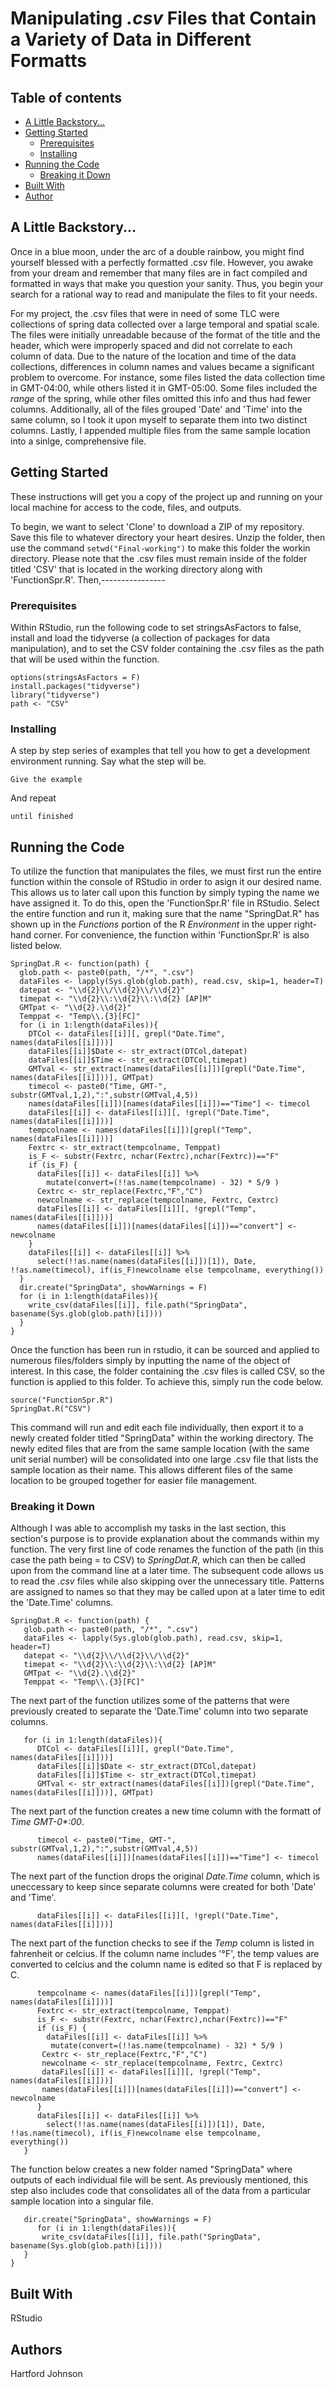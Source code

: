 # Manipulating _.csv_ Files that Contain a Variety of Data in Different Formatts 

## Table of contents
* [A Little Backstory...](#A-Little-Backstory...)
* [Getting Started](#Getting-Started)
  + [Prerequisites](#Prerequisites)
  + [Installing](#Installing)
* [Running the Code](#Running-the-Code)
  + [Breaking it Down](#Breaking-it-Down)
* [Built With](#Built-With)
* [Author](#Author)

## A Little Backstory...

Once in a blue moon, under the arc of a double rainbow, you might find yourself blessed with a perfectly formatted .csv file. However, you awake from your dream and remember that many files are in fact compiled and formatted in ways that make you question your sanity. Thus, you begin your search for a rational way to read and manipulate the files to fit your needs.

For my project, the .csv files that were in need of some TLC were collections of spring data collected over a large temporal and spatial scale. The files were initially unreadable because of the format of the title and the header, which were improperly spaced and did not correlate to each column of data. Due to the nature of the location and time of the data collections, differences in column names and values became a significant problem to overcome. For instance, some files listed the data collection time in GMT-04:00, while others listed it in GMT-05:00. Some files included the _range_ of the spring, while other files omitted this info and thus had fewer columns. Additionally, all of the files grouped 'Date' and 'Time' into the same column, so I took it upon myself to separate them into two distinct columns. Lastly, I appended multiple files from the same sample location into a sinlge, comprehensive file.


## Getting Started

These instructions will get you a copy of the project up and running on your local machine for access to the code, files, and outputs.

To begin, we want to select 'Clone' to download a ZIP of my repository. Save this file to whatever directory your heart desires. Unzip the folder, then use the command `setwd("Final-working")` to make this folder the workin directory. Please note that the .csv files must remain inside of the folder titled 'CSV' that is located in the working directory along with 'FunctionSpr.R'. Then,---------------- 

### Prerequisites

Within RStudio, run the following code to set stringsAsFactors to false, install and load the tidyverse (a collection of packages for data manipulation), and to set the CSV folder containing the .csv files as the path that will be used within the function. 
```
options(stringsAsFactors = F)
install.packages("tidyverse")
library("tidyverse")
path <- "CSV"
```

### Installing

A step by step series of examples that tell you how to get a development environment running. 
Say what the step will be. 
```
Give the example
```
And repeat
```
until finished
```

## Running the Code

To utilize the function that manipulates the files, we must first run the entire function within the console of RStudio in order to asign it our desired name. This allows us to later call upon this function by simply typing the name we have assigned it. To do this, open the 'FunctionSpr.R' file in RStudio. Select the entire function and run it, making sure that the name "SpringDat.R" has shown up in the _Functions_ portion of the R _Environment_ in the upper right-hand corner. For convenience, the function within 'FunctionSpr.R' is also listed below. 

```
SpringDat.R <- function(path) {
  glob.path <- paste0(path, "/*", ".csv")
  dataFiles <- lapply(Sys.glob(glob.path), read.csv, skip=1, header=T)
  datepat <- "\\d{2}\\/\\d{2}\\/\\d{2}"
  timepat <- "\\d{2}\\:\\d{2}\\:\\d{2} [AP]M"
  GMTpat <- "\\d{2}.\\d{2}"
  Temppat <- "Temp\\.{3}[FC]"
  for (i in 1:length(dataFiles)){
    DTCol <- dataFiles[[i]][, grepl("Date.Time", names(dataFiles[[i]]))]
    dataFiles[[i]]$Date <- str_extract(DTCol,datepat)
    dataFiles[[i]]$Time <- str_extract(DTCol,timepat)
    GMTval <- str_extract(names(dataFiles[[i]])[grepl("Date.Time", names(dataFiles[[i]]))], GMTpat)
    timecol <- paste0("Time, GMT-", substr(GMTval,1,2),":",substr(GMTval,4,5))
    names(dataFiles[[i]])[names(dataFiles[[i]])=="Time"] <- timecol
    dataFiles[[i]] <- dataFiles[[i]][, !grepl("Date.Time", names(dataFiles[[i]]))]
    tempcolname <- names(dataFiles[[i]])[grepl("Temp", names(dataFiles[[i]]))]
    Fextrc <- str_extract(tempcolname, Temppat)
    is_F <- substr(Fextrc, nchar(Fextrc),nchar(Fextrc))=="F"
    if (is_F) {
      dataFiles[[i]] <- dataFiles[[i]] %>% 
        mutate(convert=(!!as.name(tempcolname) - 32) * 5/9 )
      Cextrc <- str_replace(Fextrc,"F","C")
      newcolname <- str_replace(tempcolname, Fextrc, Cextrc)
      dataFiles[[i]] <- dataFiles[[i]][, !grepl("Temp", names(dataFiles[[i]]))]
      names(dataFiles[[i]])[names(dataFiles[[i]])=="convert"] <- newcolname
    }
    dataFiles[[i]] <- dataFiles[[i]] %>% 
      select(!!as.name(names(dataFiles[[i]])[1]), Date, !!as.name(timecol), if(is_F)newcolname else tempcolname, everything())
  }
  dir.create("SpringData", showWarnings = F)
  for (i in 1:length(dataFiles)){
    write_csv(dataFiles[[i]], file.path("SpringData", basename(Sys.glob(glob.path)[i])))
  }
}
```

Once the function has been run in rstudio, it can be sourced and applied to numerous files/folders simply by inputting the name of the object of interest. In this case, the folder containing the .csv files is called CSV, so the function is applied to this folder. To achieve this, simply run the code below.
```
source("FunctionSpr.R")
SpringDat.R("CSV")
```
This command will run and edit each file individually, then export it to a newly created folder titled "SpringData" within the working directory. The newly edited files that are from the same sample location (with the same unit serial number) will be consolidated into one large .csv file that lists the sample location as their name. This allows different files of the same location to be grouped together for easier file management.

### Breaking it Down

Although I was able to accomplish my tasks in the last section, this section's purpose is to provide explanation about the commands within my function. 
The very first line of code renames the function of the path (in this case the path being = to CSV) to _SpringDat.R_, which can then be called upon from the command line at a later time. The subsequent code allows us to read the _.csv_ files while also skipping over the unnecessary title. Patterns are assigned to names so that they may be called upon at a later time to edit the 'Date.Time' columns.
```
SpringDat.R <- function(path) {
   glob.path <- paste0(path, "/*", ".csv")
   dataFiles <- lapply(Sys.glob(glob.path), read.csv, skip=1, header=T)
   datepat <- "\\d{2}\\/\\d{2}\\/\\d{2}"
   timepat <- "\\d{2}\\:\\d{2}\\:\\d{2} [AP]M"
   GMTpat <- "\\d{2}.\\d{2}"
   Temppat <- "Temp\\.{3}[FC]"
```
The next part of the function utilizes some of the patterns that were previously created to separate the 'Date.Time' column into two separate columns.
```
   for (i in 1:length(dataFiles)){
      DTCol <- dataFiles[[i]][, grepl("Date.Time", names(dataFiles[[i]]))]
      dataFiles[[i]]$Date <- str_extract(DTCol,datepat)
      dataFiles[[i]]$Time <- str_extract(DTCol,timepat)
      GMTval <- str_extract(names(dataFiles[[i]])[grepl("Date.Time", names(dataFiles[[i]]))], GMTpat)
```
The next part of the function creates a new time column with the formatt of _Time GMT-0*:00_.
```
      timecol <- paste0("Time, GMT-", substr(GMTval,1,2),":",substr(GMTval,4,5))
      names(dataFiles[[i]])[names(dataFiles[[i]])=="Time"] <- timecol
```
The next part of the function drops the original _Date.Time_ column, which is uneccessary to keep since separate columns were created for both 'Date' and 'Time'.
```
      dataFiles[[i]] <- dataFiles[[i]][, !grepl("Date.Time", names(dataFiles[[i]]))]
```
The next part of the function checks to see if the _Temp_ column is listed in fahrenheit or celcius. If the column name includes '°F', the temp values are converted to celcius and the column name is edited so that F is replaced by C. 
```
      tempcolname <- names(dataFiles[[i]])[grepl("Temp", names(dataFiles[[i]]))]
      Fextrc <- str_extract(tempcolname, Temppat)
      is_F <- substr(Fextrc, nchar(Fextrc),nchar(Fextrc))=="F"
      if (is_F) {
        dataFiles[[i]] <- dataFiles[[i]] %>% 
         mutate(convert=(!!as.name(tempcolname) - 32) * 5/9 )
       Cextrc <- str_replace(Fextrc,"F","C")
       newcolname <- str_replace(tempcolname, Fextrc, Cextrc)
       dataFiles[[i]] <- dataFiles[[i]][, !grepl("Temp", names(dataFiles[[i]]))]
       names(dataFiles[[i]])[names(dataFiles[[i]])=="convert"] <- newcolname
      }
      dataFiles[[i]] <- dataFiles[[i]] %>% 
        select(!!as.name(names(dataFiles[[i]])[1]), Date, !!as.name(timecol), if(is_F)newcolname else tempcolname,    everything())
   }
```
The function below creates a new folder named "SpringData" where outputs of each individual file will be sent. As previously mentioned, this step also includes code that consolidates all of the data from a particular sample location into a singular file. 
```
   dir.create("SpringData", showWarnings = F)
      for (i in 1:length(dataFiles)){
       write_csv(dataFiles[[i]], file.path("SpringData", basename(Sys.glob(glob.path)[i])))
   }
}
```

## Built With

RStudio


## Authors

Hartford Johnson
